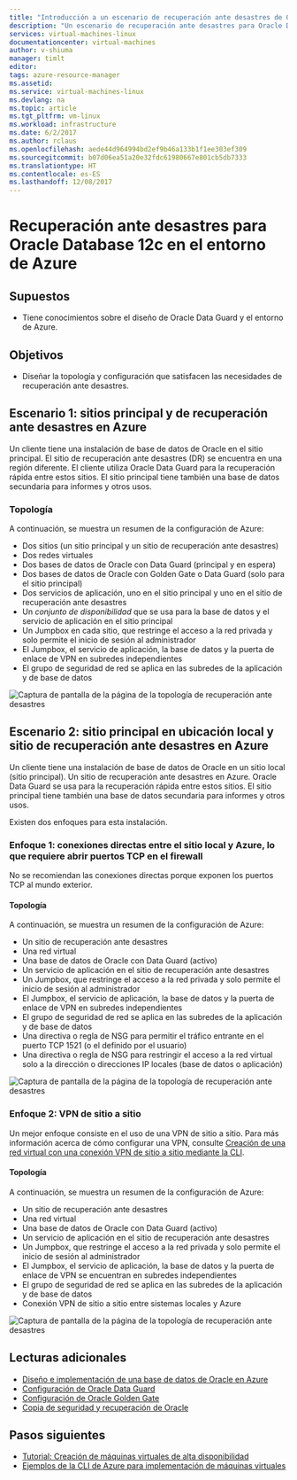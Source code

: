 ```yaml
---
title: "Introducción a un escenario de recuperación ante desastres de Oracle en el entorno de Azure | Microsoft Docs"
description: "Un escenario de recuperación ante desastres para Oracle Database 12c en el entorno de Azure"
services: virtual-machines-linux
documentationcenter: virtual-machines
author: v-shiuma
manager: timlt
editor: 
tags: azure-resource-manager
ms.assetid: 
ms.service: virtual-machines-linux
ms.devlang: na
ms.topic: article
ms.tgt_pltfrm: vm-linux
ms.workload: infrastructure
ms.date: 6/2/2017
ms.author: rclaus
ms.openlocfilehash: aede44d964994bd2ef9b46a133b1f1ee303ef309
ms.sourcegitcommit: b07d06ea51a20e32fdc61980667e801cb5db7333
ms.translationtype: HT
ms.contentlocale: es-ES
ms.lasthandoff: 12/08/2017
---
```

# <a name="disaster-recovery-for-an-oracle-database-12c-database-in-an-azure-environment"></a>Recuperación ante desastres para Oracle Database 12c en el entorno de Azure

## <a name="assumptions"></a>Supuestos

- Tiene conocimientos sobre el diseño de Oracle Data Guard y el entorno de Azure.


## <a name="goals"></a>Objetivos
- Diseñar la topología y configuración que satisfacen las necesidades de recuperación ante desastres.

## <a name="scenario-1-primary-and-dr-sites-on-azure"></a>Escenario 1: sitios principal y de recuperación ante desastres en Azure

Un cliente tiene una instalación de base de datos de Oracle en el sitio principal. El sitio de recuperación ante desastres (DR) se encuentra en una región diferente. El cliente utiliza Oracle Data Guard para la recuperación rápida entre estos sitios. El sitio principal tiene también una base de datos secundaria para informes y otros usos. 

### <a name="topology"></a>Topología

A continuación, se muestra un resumen de la configuración de Azure:

- Dos sitios (un sitio principal y un sitio de recuperación ante desastres)
- Dos redes virtuales
- Dos bases de datos de Oracle con Data Guard (principal y en espera)
- Dos bases de datos de Oracle con Golden Gate o Data Guard (solo para el sitio principal)
- Dos servicios de aplicación, uno en el sitio principal y uno en el sitio de recuperación ante desastres
- Un *conjunto de disponibilidad* que se usa para la base de datos y el servicio de aplicación en el sitio principal
- Un Jumpbox en cada sitio, que restringe el acceso a la red privada y solo permite el inicio de sesión al administrador
- El Jumpbox, el servicio de aplicación, la base de datos y la puerta de enlace de VPN en subredes independientes
- El grupo de seguridad de red se aplica en las subredes de la aplicación y de base de datos

![Captura de pantalla de la página de la topología de recuperación ante desastres](./media/oracle-disaster-recovery/oracle_topology_01.png)

## <a name="scenario-2-primary-site-on-premises-and-dr-site-on-azure"></a>Escenario 2: sitio principal en ubicación local y sitio de recuperación ante desastres en Azure

Un cliente tiene una instalación de base de datos de Oracle en un sitio local (sitio principal). Un sitio de recuperación ante desastres en Azure. Oracle Data Guard se usa para la recuperación rápida entre estos sitios. El sitio principal tiene también una base de datos secundaria para informes y otros usos. 

Existen dos enfoques para esta instalación.

### <a name="approach-1-direct-connections-between-on-premises-and-azure-requiring-open-tcp-ports-on-the-firewall"></a>Enfoque 1: conexiones directas entre el sitio local y Azure, lo que requiere abrir puertos TCP en el firewall 

No se recomiendan las conexiones directas porque exponen los puertos TCP al mundo exterior.

#### <a name="topology"></a>Topología

A continuación, se muestra un resumen de la configuración de Azure:

- Un sitio de recuperación ante desastres 
- Una red virtual
- Una base de datos de Oracle con Data Guard (activo)
- Un servicio de aplicación en el sitio de recuperación ante desastres
- Un Jumpbox, que restringe el acceso a la red privada y solo permite el inicio de sesión al administrador
- El Jumpbox, el servicio de aplicación, la base de datos y la puerta de enlace de VPN en subredes independientes
- El grupo de seguridad de red se aplica en las subredes de la aplicación y de base de datos
- Una directiva o regla de NSG para permitir el tráfico entrante en el puerto TCP 1521 (o el definido por el usuario)
- Una directiva o regla de NSG para restringir el acceso a la red virtual solo a la dirección o direcciones IP locales (base de datos o aplicación)

![Captura de pantalla de la página de la topología de recuperación ante desastres](./media/oracle-disaster-recovery/oracle_topology_02.png)

### <a name="approach-2-site-to-site-vpn"></a>Enfoque 2: VPN de sitio a sitio
Un mejor enfoque consiste en el uso de una VPN de sitio a sitio. Para más información acerca de cómo configurar una VPN, consulte [Creación de una red virtual con una conexión VPN de sitio a sitio mediante la CLI](https://docs.microsoft.com/azure/vpn-gateway/vpn-gateway-howto-site-to-site-resource-manager-cli).

#### <a name="topology"></a>Topología

A continuación, se muestra un resumen de la configuración de Azure:

- Un sitio de recuperación ante desastres 
- Una red virtual 
- Una base de datos de Oracle con Data Guard (activo)
- Un servicio de aplicación en el sitio de recuperación ante desastres
- Un Jumpbox, que restringe el acceso a la red privada y solo permite el inicio de sesión al administrador
- El Jumpbox, el servicio de aplicación, la base de datos y la puerta de enlace de VPN se encuentran en subredes independientes
- El grupo de seguridad de red se aplica en las subredes de la aplicación y de base de datos
- Conexión VPN de sitio a sitio entre sistemas locales y Azure

![Captura de pantalla de la página de la topología de recuperación ante desastres](./media/oracle-disaster-recovery/oracle_topology_03.png)

## <a name="additional-reading"></a>Lecturas adicionales

- [Diseño e implementación de una base de datos de Oracle en Azure](oracle-design.md)
- [Configuración de Oracle Data Guard](configure-oracle-dataguard.md)
- [Configuración de Oracle Golden Gate](configure-oracle-golden-gate.md)
- [Copia de seguridad y recuperación de Oracle](oracle-backup-recovery.md)


## <a name="next-steps"></a>Pasos siguientes

- [Tutorial: Creación de máquinas virtuales de alta disponibilidad](../../linux/create-cli-complete.md)
- [Ejemplos de la CLI de Azure para implementación de máquinas virtuales](../../linux/cli-samples.md)

